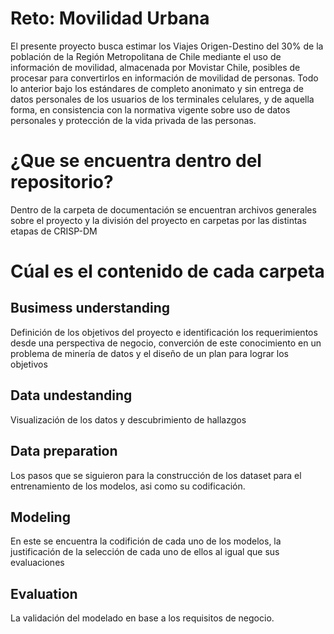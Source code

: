 # Reto: Movilidad Urbana
El presente proyecto busca estimar los Viajes Origen-Destino del 30% de la población de la Región Metropolitana de Chile  mediante el uso de información de movilidad, almacenada por Movistar Chile, posibles de procesar para convertirlos en información de movilidad de personas. Todo lo anterior bajo los estándares de completo anonimato y sin entrega de datos personales de los usuarios de los terminales celulares, y de aquella forma, en consistencia con la normativa vigente sobre uso de datos personales y protección de la vida privada de las personas.

# ¿Que se encuentra dentro del repositorio?
Dentro de la carpeta de documentación se encuentran archivos generales sobre el proyecto y la división del proyecto en carpetas por las distintas etapas de CRISP-DM

# Cúal es el contenido de cada carpeta

## Busimess understanding
Definición de los objetivos del proyecto e identificación los requerimientos desde una perspectiva de negocio, converción de este conocimiento en un problema de minería de datos y el diseño de un plan para lograr los objetivos

## Data undestanding
Visualización de los datos y descubrimiento de hallazgos

## Data preparation
Los pasos que se siguieron para la construcción de los dataset para el entrenamiento de los modelos, asi como su codificación.

## Modeling
En este se encuentra la codifición de cada uno de los modelos, la justificación de la selección de cada uno de ellos al igual que sus evaluaciones

## Evaluation
La validación del modelado en base a los requisitos de negocio.

